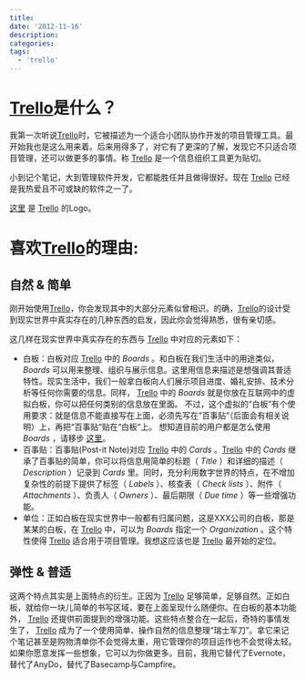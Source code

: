 ```yaml
---
title:
date: '2012-11-16'
description:
categories:
tags:
  - 'trello'
---
```


# [Trello][0]是什么？
我第一次听说[Trello][0]时，它被描述为一个适合小团队协作开发的项目管理工具。最开始我也是这么用来着。后来用得多了，对它有了更深的了解，发现它不只适合项目管理，还可以做更多的事情。称 [Trello][0] 是一个信息组织工具更为贴切。

小到记个笔记，大到管理软件开发，它都能胜任并且做得很好。现在 [Trello][0] 已经是我热爱且不可或缺的软件之一了。

[这里](https://trello-attachments.s3.amazonaws.com/4f84a60f0cbdcb7e7d40e099/50240e2753f944277f3a6a36/7579ae47b098230a1d296e1ef6a98986/Trello-Logo.png) 是 [Trello][0] 的Logo。

# 喜欢[Trello][0]的理由:

## 自然 & 简单
刚开始使用[Trello][0]，你会发现其中的大部分元素似曾相识。的确，[Trello][0]的设计受到现实世界中真实存在的几种东西的启发，因此你会觉得熟悉，很有亲切感。

这几样在现实世界中真实存在的东西与 [Trello][0] 中对应的元素如下：

+ 白板：白板对应 [Trello][0] 中的 _Boards_ 。和白板在我们生活中的用途类似， _Boards_ 可以用来整理、组织与展示信息。这里用信息来描述是想强调其普适特性。现实生活中，我们一般拿白板向人们展示项目进度、婚礼安排、技术分析等任何你需要的信息。同样， [Trello][0] 中的 _Boards_ 就是你放在互联网中的虚拟白板，你可以把任何类别的信息放在里面。 不过，这个虚拟的“白板”有个使用要求：就是信息不能直接写在上面，必须先写在“百事贴“（后面会有相关说明）上，再把“百事贴“贴在“白板“上。 想知道目前的用户都是怎么使用 _Boards_ ，请移步 [这里](https://trello.com/board/trello-resources/4f84a60f0cbdcb7e7d40e099)。
+ 百事贴：百事贴(Post-it Note)对应 [Trello][0] 中的 _Cards_ 。[Trello][0] 中的 _Cards_ 继承了百事贴的简单，你可以将信息用简单的标题（ _Title_ ）和详细的描述（ _Description_ ）记录到 _Cards_ 里。同时，充分利用数字世界的特点，在不增加复杂性的前提下提供了标签（ _Labels_ ）、核查表（ _Check lists_ ）、附件（ _Attachments_ ）、负责人（ _Owners_ ）、最后期限（ 
_Due time_ ）等一些增强功能。
+ 单位：正如白板在现实世界中一般都有归属问题，这是XXX公司的白板，那是某某的白板，在 [Trello][0] 中，可以为 _Boards_ 指定一个 _Organization_ 。这个特性使得 [Trello][0] 适合用于项目管理。我想这应该也是 [Trello][0] 最开始的定位。 

## 弹性 & 普适
这两个特点其实是上面特点的衍生。正因为 [Trello][0] 足够简单，足够自然。正如白板，就给你一块儿简单的书写区域，要在上面呈现什么随便你。在白板的基本功能外， [Trello][0] 还提供前面提到的增强功能。这些特点整合在一起后，奇特的事情发生了， [Trello][0] 成为了一个使用简单、操作自然的信息整理“瑞士军刀”。拿它来记个笔记甚至是购物清单你不会觉得太重，用它管理你的项目运作也不会觉得太轻。如果你愿意发挥一些想象，它可以为你做更多。目前，我用它替代了Evernote，替代了AnyDo，替代了Basecamp与Campfire。


[0]: http://trello.com

